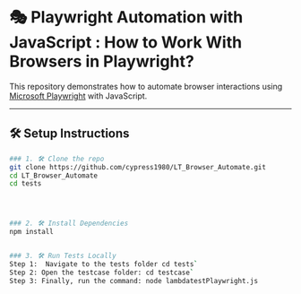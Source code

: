 # 🎭 Playwright Automation with JavaScript : How to Work With Browsers in Playwright?

This repository demonstrates how to automate browser interactions using [Microsoft Playwright](https://playwright.dev/) with JavaScript.

---

## 🛠️ Setup Instructions


```bash
### 1. 🛠️ Clone the repo
git clone https://github.com/cypress1980/LT_Browser_Automate.git
cd LT_Browser_Automate
cd tests




### 2. 🛠️ Install Dependencies
npm install


### 3. 🛠️ Run Tests Locally
Step 1:  Navigate to the tests folder cd tests`
Step 2: Open the testcase folder: cd testcase`
Step 3: Finally, run the command: node lambdatestPlaywright.js
